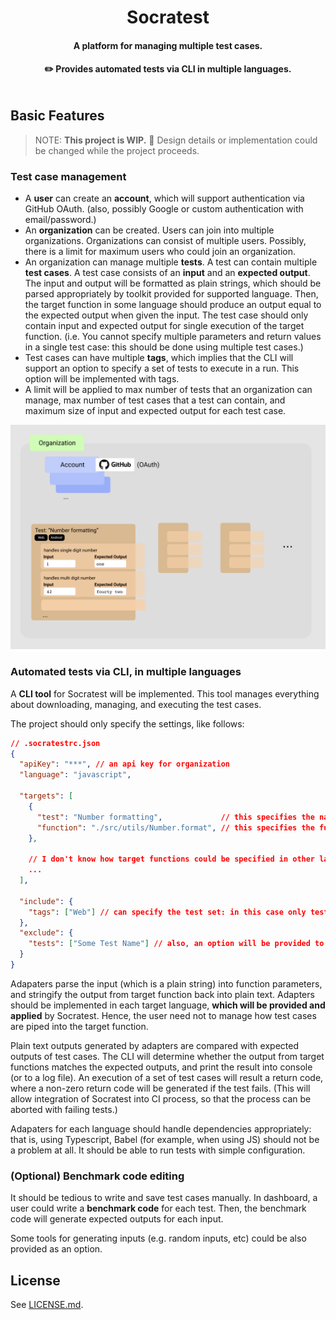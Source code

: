 <h1 align="center">Socratest</h1>
<h4 align="center">A platform for managing multiple test cases.</h4>
<h4 align="center" style="margin-bottom: 48px">✏️ Provides automated tests via CLI in multiple languages.</h4>

## Basic Features

> NOTE: **This project is WIP.** 🏃 Design details or implementation could be changed while the project proceeds.

### Test case management

- A **user** can create an **account**, which will support authentication via GitHub OAuth. (also, possibly Google or custom authentication with email/password.)
- An **organization** can be created. Users can join into multiple organizations. Organizations can consist of multiple users. Possibly, there is a limit for maximum users who could join an organization.
- An organization can manage multiple **tests**. A test can contain multiple **test cases**. A test case consists of an **input** and an **expected output**. The input and output will be formatted as plain strings, which should be parsed appropriately by toolkit provided for supported language. Then, the target function in some language should produce an output equal to the expected output when given the input. The test case should only contain input and expected output for single execution of the target function. (i.e. You cannot specify multiple parameters and return values in a single test case: this should be done using multiple test cases.)
- Test cases can have multiple **tags**, which implies that the CLI will support an option to specify a set of tests to execute in a run. This option will be implemented with tags.
- A limit will be applied to max number of tests that an organization can manage, max number of test cases that a test can contain, and maximum size of input and expected output for each test case.

<p align="center">
  <img style="width: 600px" alt="organization" src="res/README-organization.png" />
</p>

### Automated tests via CLI, in multiple languages

A **CLI tool** for Socratest will be implemented. This tool manages everything about downloading, managing, and executing the test cases.

The project should only specify the settings, like follows:

```json
// .socratestrc.json
{
  "apiKey": "***", // an api key for organization
  "language": "javascript",

  "targets": [
    {
      "test": "Number formatting",             // this specifies the name of the test
      "function": "./src/utils/Number.format", // this specifies the function to run(located at module ./src/utils/Number.js, and exported with name "format")
    },

    // I don't know how target functions could be specified in other languages 🤔
    ...
  ],

  "include": {
    "tags": ["Web"] // can specify the test set: in this case only tests with tag "Web" will be executed
  },
  "exclude": {
    "tests": ["Some Test Name"] // also, an option will be provided to exclude specific tests identified by its name or tag
  }
}
```

Adapaters parse the input (which is a plain string) into function parameters, and stringify the output from target function back into plain text. Adapters should be implemented in each target language, **which will be provided and applied** by Socratest. Hence, the user need not to manage how test cases are piped into the target function.

Plain text outputs generated by adapters are compared with expected outputs of test cases. The CLI will determine whether the output from target functions matches the expected outputs, and print the result into console (or to a log file). An execution of a set of test cases will result a return code, where a non-zero return code will be generated if the test fails. (This will allow integration of Socratest into CI process, so that the process can be aborted with failing tests.)

Adapaters for each language should handle dependencies appropriately: that is, using Typescript, Babel (for example, when using JS) should not be a problem at all. It should be able to run tests with simple configuration.

### (Optional) Benchmark code editing

It should be tedious to write and save test cases manually. In dashboard, a user could write a **benchmark code** for each test. Then, the benchmark code will generate expected outputs for each input.

Some tools for generating inputs (e.g. random inputs, etc) could be also provided as an option.

## License

See [LICENSE.md](https://github.com/inhibitor1217/socratest/blob/main/LICENSE).
